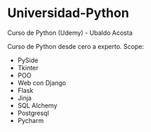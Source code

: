 # Universidad-Python
Curso de Python (Udemy) - Ubaldo Acosta

Curso de Python desde cero a experto.
Scope:
- PySide
- Tkinter
- POO
- Web con Django
- Flask
- Jinja
- SQL Alchemy
- Postgresql
- Pycharm

